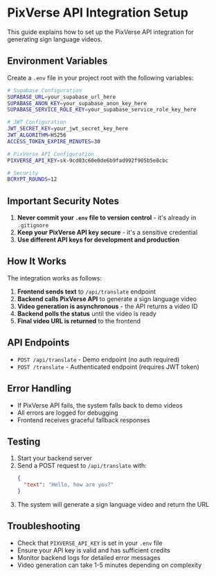 # PixVerse API Integration Setup

This guide explains how to set up the PixVerse API integration for generating sign language videos.

## Environment Variables

Create a `.env` file in your project root with the following variables:

```bash
# Supabase Configuration
SUPABASE_URL=your_supabase_url_here
SUPABASE_ANON_KEY=your_supabase_anon_key_here
SUPABASE_SERVICE_ROLE_KEY=your_supabase_service_role_key_here

# JWT Configuration
JWT_SECRET_KEY=your_jwt_secret_key_here
JWT_ALGORITHM=HS256
ACCESS_TOKEN_EXPIRE_MINUTES=30

# PixVerse API Configuration
PIXVERSE_API_KEY=sk-9cd03c60e0de6b9fad992f905b5e8cbc

# Security
BCRYPT_ROUNDS=12
```

## Important Security Notes

1. **Never commit your `.env` file to version control** - it's already in `.gitignore`
2. **Keep your PixVerse API key secure** - it's a sensitive credential
3. **Use different API keys for development and production**

## How It Works

The integration works as follows:

1. **Frontend sends text** to `/api/translate` endpoint
2. **Backend calls PixVerse API** to generate a sign language video
3. **Video generation is asynchronous** - the API returns a video ID
4. **Backend polls the status** until the video is ready
5. **Final video URL is returned** to the frontend

## API Endpoints

- `POST /api/translate` - Demo endpoint (no auth required)
- `POST /translate` - Authenticated endpoint (requires JWT token)

## Error Handling

- If PixVerse API fails, the system falls back to demo videos
- All errors are logged for debugging
- Frontend receives graceful fallback responses

## Testing

1. Start your backend server
2. Send a POST request to `/api/translate` with:
   ```json
   {
     "text": "Hello, how are you?"
   }
   ```
3. The system will generate a sign language video and return the URL

## Troubleshooting

- Check that `PIXVERSE_API_KEY` is set in your `.env` file
- Ensure your API key is valid and has sufficient credits
- Monitor backend logs for detailed error messages
- Video generation can take 1-5 minutes depending on complexity 